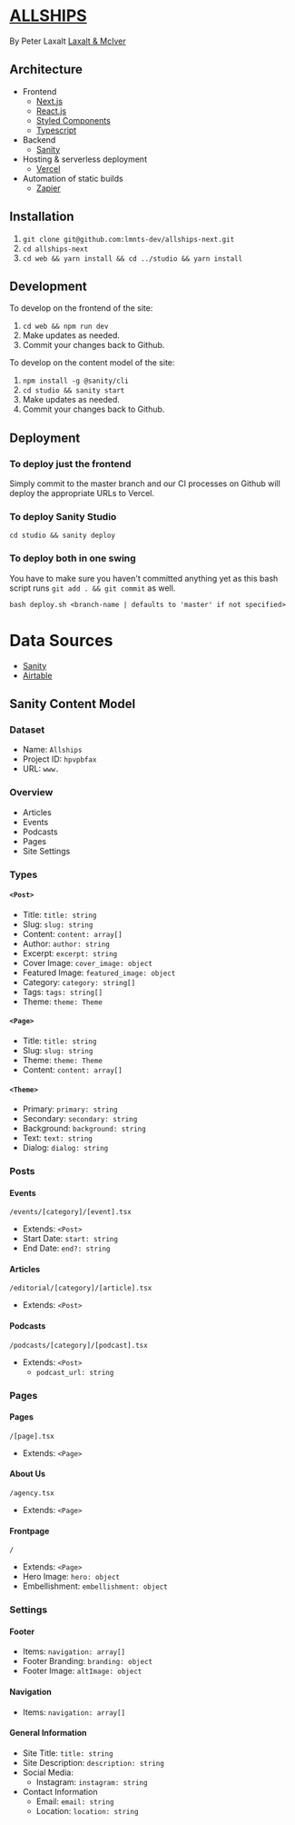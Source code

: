 # [ALLSHIPS](www.allships.co)

By Peter Laxalt
[Laxalt & McIver](www.laxaltandmciver.co)

## Architecture

- Frontend
  - [Next.js](https://nextjs.org/)
  - [React.js](https://reactjs.org/)
  - [Styled Components](https://styled-components.com/)
  - [Typescript](https://www.typescriptlang.org/)
- Backend
  - [Sanity](https://www.sanity.io/)
- Hosting & serverless deployment
  - [Vercel](https://vercel.com/laxaltandmciver/allships)
- Automation of static builds
  - [Zapier](https://zapier.com/app/dashboard)

## Installation

1. `git clone git@github.com:lmnts-dev/allships-next.git`
2. `cd allships-next`
3. `cd web && yarn install && cd ../studio && yarn install`

## Development

To develop on the frontend of the site:

1. `cd web && npm run dev`
2. Make updates as needed.
3. Commit your changes back to Github.

To develop on the content model of the site:

1. `npm install -g @sanity/cli`
2. `cd studio && sanity start`
3. Make updates as needed.
4. Commit your changes back to Github.

## Deployment

### To deploy just the frontend
Simply commit to the master branch and our CI processes on Github will deploy the appropriate URLs to Vercel.

### To deploy Sanity Studio
`cd studio && sanity deploy`

### To deploy both in one swing
You have to make sure you haven't committed anything yet as this bash script runs `git add . && git commit` as well.

`bash deploy.sh <branch-name | defaults to 'master' if not specified>`

# Data Sources

- [Sanity](https://manage.sanity.io/projects/hpvpbfax/settings/api)
- [Airtable](https://airtable.com/tblYVYIn8Qvez885Q/viwWlwGYVN7C5kRGB)

## Sanity Content Model

### Dataset

- Name: `Allships`
- Project ID: `hpvpbfax`
- URL: `www.`

### Overview

- Articles
- Events 
- Podcasts
- Pages
- Site Settings

### Types

#### `<Post>`

- Title: `title: string`
- Slug: `slug: string`
- Content: `content: array[]`
- Author: `author: string`
- Excerpt: `excerpt: string`
- Cover Image: `cover_image: object`
- Featured Image: `featured_image: object`
- Category: `category: string[]`
- Tags: `tags: string[]`
- Theme: `theme: Theme`

#### `<Page>`

- Title: `title: string`
- Slug: `slug: string`
- Theme: `theme: Theme`
- Content: `content: array[]`

#### `<Theme>`

- Primary: `primary: string`
- Secondary: `secondary: string`
- Background: `background: string`
- Text: `text: string`
- Dialog: `dialog: string`

### Posts

#### Events

`/events/[category]/[event].tsx`

- Extends: `<Post>`
- Start Date: `start: string`
- End Date: `end?: string`

#### Articles

`/editorial/[category]/[article].tsx`

- Extends: `<Post>`

#### Podcasts

`/podcasts/[category]/[podcast].tsx`

- Extends: `<Post>`
  - `podcast_url: string`

### Pages

#### Pages

`/[page].tsx`

- Extends: `<Page>`

#### About Us

`/agency.tsx`

- Extends: `<Page>`

#### Frontpage

`/`

- Extends: `<Page>`
- Hero Image: `hero: object`
- Embellishment: `embellishment: object`

### Settings

#### Footer

- Items: `navigation: array[]`
- Footer Branding: `branding: object`
- Footer Image: `altImage: object`

#### Navigation

- Items: `navigation: array[]`

#### General Information

- Site Title: `title: string`
- Site Description: `description: string`
- Social Media:
  - Instagram: `instagram: string`
- Contact Information
  - Email: `email: string`
  - Location: `location: string`
